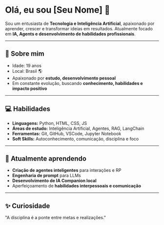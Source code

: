 # Olá, eu sou [Seu Nome] 👋

Sou um entusiasta de **Tecnologia e Inteligência Artificial**, apaixonado por aprender, crescer e transformar ideias em resultados. Atualmente focado em **IA, Agents e desenvolvimento de habilidades profissionais**.  

---

## 🚀 Sobre mim
- Idade: 19 anos  
- Local: Brasil 🌎  
- Apaixonado por **estudo, desenvolvimento pessoal**  
- Em constante evolução, buscando **conhecimento, habilidades e impacto positivo**

---

## 💻 Habilidades
- **Linguagens:** Python, HTML, CSS, JS  
- **Áreas de estudo:** Inteligência Artificial, Agentes, RAG, LangChain  
- **Ferramentas:** Git, GitHub, VSCode, Jupyter Notebook  
- **Soft Skills:** Autoconhecimento, comunicação, disciplina e foco

---

## 🌱 Atualmente aprendendo
- **Criação de agentes inteligentes** para interações e RP  
- **Engenharia de prompt** para LLMs  
- **Desenvolvimento de IA Companion local**  
- Aperfeiçoamento de **habilidades interpessoais e comunicação**

---

## ✨ Curiosidade
"A disciplina é a ponte entre metas e realizações."  
